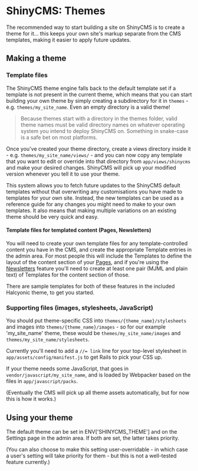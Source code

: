 # ShinyCMS: Themes

The recommended way to start building a site on ShinyCMS is to create a theme for it... this keeps your own site's markup separate from the CMS templates, making it easier to apply future updates.


## Making a theme

### Template files

The ShinyCMS theme engine falls back to the default template set if a template is not present in the current theme, which means that you can start building your own theme by simply creating a subdirectory for it in `themes` - e.g. `themes/my_site_name`. Even an empty directory is a valid theme!

> Because themes start with a directory in the themes folder, valid theme names must be valid directory names on whatever operating system you intend to deploy ShinyCMS on. Something in snake-case is a safe bet on most platforms.

Once you've created your theme directory, create a views directory inside it - e.g. `themes/my_site_name/views/` - and you can now copy any template that you want to edit or override into that directory from `app/views/shinycms` and make your desired changes. ShinyCMS will pick up your modified version whenever you tell it to use your theme.

This system allows you to fetch future updates to the ShinyCMS default templates without that overwriting any customisations you have made to templates for your own site. Instead, the new templates can be used as a reference guide for any changes you might need to make to your own templates. It also means that making multiple variations on an existing theme should be very quick and easy.

#### Template files for templated content (Pages, Newsletters)

You will need to create your own template files for any template-controlled content you have in the CMS, and create the appropriate Template entries in the admin area. For most people this will include the Templates to define the layout of the content section of your [Pages](Plugins/ShinyPages), and if you're using the [Newsletters](Plugins/ShinyNewsletters) feature you'll need to create at least one pair (MJML and plain text) of Templates for the content section of those.

There are sample templates for both of these features in the included Halcyonic theme, to get you started.

### Supporting files (images, stylesheets, JavaScript)

You should put theme-specific CSS into `themes/{theme_name}/stylesheets` and images into `themes/{theme_name}/images` - so for our example 'my_site_name' theme, these would be `themes/my_site_name/images` and `themes/my_site_name/stylesheets`.

Currently you'll need to add a `//= link` line for your top-level stylesheet in `app/assets/config/manifest.js` to get Rails to pick your CSS up.

If your theme needs some JavaScript, that goes in `vendor/javascript/my_site_name`, and is loaded by Webpacker based on the files in `app/javascript/packs`.

(Eventually the CMS will pick up all theme assets automatically, but for now this is how it works.)


## Using your theme

The default theme can be set in ENV['SHINYCMS_THEME'] and on the Settings page in the admin area. If both are set, the latter takes priority.

(You can also choose to make this setting user-overridable - in which case a user's setting will take priority for them - but this is not a well-tested feature currently.)
